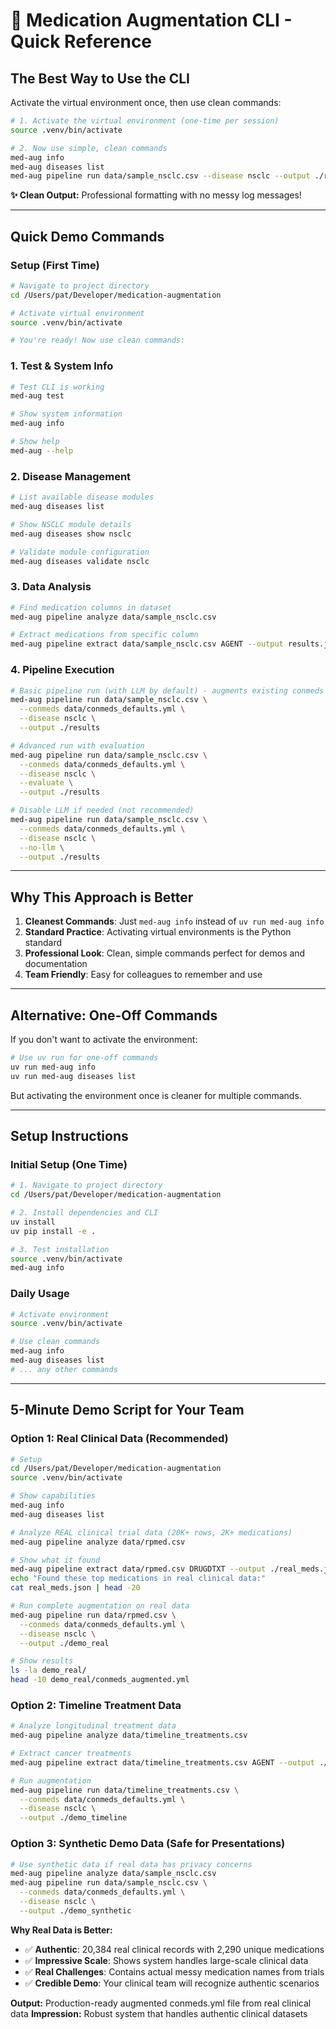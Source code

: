 # 🚀 Medication Augmentation CLI - Quick Reference

## **The Best Way to Use the CLI**

Activate the virtual environment once, then use clean commands:

```bash
# 1. Activate the virtual environment (one-time per session)
source .venv/bin/activate

# 2. Now use simple, clean commands
med-aug info
med-aug diseases list
med-aug pipeline run data/sample_nsclc.csv --disease nsclc --output ./results
```

**✨ Clean Output:** Professional formatting with no messy log messages!

---

## **Quick Demo Commands**

### **Setup (First Time)**
```bash
# Navigate to project directory
cd /Users/pat/Developer/medication-augmentation

# Activate virtual environment
source .venv/bin/activate

# You're ready! Now use clean commands:
```

### **1. Test & System Info**
```bash
# Test CLI is working
med-aug test

# Show system information
med-aug info

# Show help
med-aug --help
```

### **2. Disease Management**
```bash
# List available disease modules
med-aug diseases list

# Show NSCLC module details
med-aug diseases show nsclc

# Validate module configuration
med-aug diseases validate nsclc
```

### **3. Data Analysis**
```bash
# Find medication columns in dataset
med-aug pipeline analyze data/sample_nsclc.csv

# Extract medications from specific column
med-aug pipeline extract data/sample_nsclc.csv AGENT --output results.json
```

### **4. Pipeline Execution**
```bash
# Basic pipeline run (with LLM by default) - augments existing conmeds file
med-aug pipeline run data/sample_nsclc.csv \
  --conmeds data/conmeds_defaults.yml \
  --disease nsclc \
  --output ./results

# Advanced run with evaluation
med-aug pipeline run data/sample_nsclc.csv \
  --conmeds data/conmeds_defaults.yml \
  --disease nsclc \
  --evaluate \
  --output ./results

# Disable LLM if needed (not recommended)
med-aug pipeline run data/sample_nsclc.csv \
  --conmeds data/conmeds_defaults.yml \
  --disease nsclc \
  --no-llm \
  --output ./results
```

---

## **Why This Approach is Better**

1. **Cleanest Commands**: Just `med-aug info` instead of `uv run med-aug info`
2. **Standard Practice**: Activating virtual environments is the Python standard
3. **Professional Look**: Clean, simple commands perfect for demos and documentation
4. **Team Friendly**: Easy for colleagues to remember and use

---

## **Alternative: One-Off Commands**

If you don't want to activate the environment:

```bash
# Use uv run for one-off commands
uv run med-aug info
uv run med-aug diseases list
```

But activating the environment once is cleaner for multiple commands.

---

## **Setup Instructions**

### **Initial Setup (One Time)**
```bash
# 1. Navigate to project directory
cd /Users/pat/Developer/medication-augmentation

# 2. Install dependencies and CLI
uv install
uv pip install -e .

# 3. Test installation
source .venv/bin/activate
med-aug info
```

### **Daily Usage**
```bash
# Activate environment
source .venv/bin/activate

# Use clean commands
med-aug info
med-aug diseases list
# ... any other commands
```

---

## **5-Minute Demo Script for Your Team**

### **Option 1: Real Clinical Data (Recommended)**
```bash
# Setup
cd /Users/pat/Developer/medication-augmentation
source .venv/bin/activate

# Show capabilities
med-aug info
med-aug diseases list

# Analyze REAL clinical trial data (20K+ rows, 2K+ medications)
med-aug pipeline analyze data/rpmed.csv

# Show what it found
med-aug pipeline extract data/rpmed.csv DRUGDTXT --output ./real_meds.json
echo "Found these top medications in real clinical data:"
cat real_meds.json | head -20

# Run complete augmentation on real data
med-aug pipeline run data/rpmed.csv \
  --conmeds data/conmeds_defaults.yml \
  --disease nsclc \
  --output ./demo_real

# Show results
ls -la demo_real/
head -10 demo_real/conmeds_augmented.yml
```

### **Option 2: Timeline Treatment Data**
```bash
# Analyze longitudinal treatment data
med-aug pipeline analyze data/timeline_treatments.csv

# Extract cancer treatments
med-aug pipeline extract data/timeline_treatments.csv AGENT --output ./timeline_meds.json

# Run augmentation
med-aug pipeline run data/timeline_treatments.csv \
  --conmeds data/conmeds_defaults.yml \
  --disease nsclc \
  --output ./demo_timeline
```

### **Option 3: Synthetic Demo Data (Safe for Presentations)**
```bash
# Use synthetic data if real data has privacy concerns
med-aug pipeline analyze data/sample_nsclc.csv
med-aug pipeline run data/sample_nsclc.csv \
  --conmeds data/conmeds_defaults.yml \
  --disease nsclc \
  --output ./demo_synthetic
```

**Why Real Data is Better:**
- ✅ **Authentic**: 20,384 real clinical records with 2,290 unique medications
- ✅ **Impressive Scale**: Shows system handles large-scale clinical data
- ✅ **Real Challenges**: Contains actual messy medication names from trials
- ✅ **Credible Demo**: Your clinical team will recognize authentic scenarios

**Output:** Production-ready augmented conmeds.yml file from real clinical data
**Impression:** Robust system that handles authentic clinical datasets
